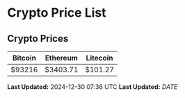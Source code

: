 # Crypto Price List

## Crypto Prices
| Bitcoin | Ethereum | Litecoin |
| ------- | -------- | -------- |
| $93216 | $3403.71 | $101.27 |
**Last Updated:** 2024-12-30 07:36 UTC
**Last Updated:** $DATE$
